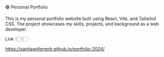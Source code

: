 🟢 Personal Portfolio

This is my personal portfolio website built using React, Vite, and Tailwind CSS. The project showcases my skills, projects, and background as a web developer.

Link 👇🏻👇🏻

https://santiagoferrerb.github.io/portfolio-2024/
